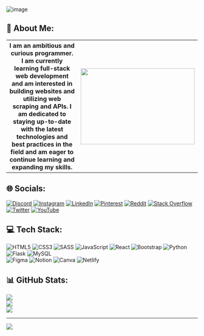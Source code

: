 ![image](https://github.com/code-lover636/code-lover636/assets/77882744/ad6c7915-a8b7-45fa-b1b5-82ef5175f9d0)


## 💫 About Me:

<table>
<tr>
<th width="70%"> 
I am an ambitious and curious programmer. I am currently learning full-stack web development and am interested in building websites and utilizing web scraping and APIs. I am dedicated to staying up-to-date with the latest technologies and best practices in the field and am eager to continue learning and expanding my skills.
</th>
<th>
  <img src="https://camo.githubusercontent.com/cae12fddd9d6982901d82580bdf321d81fb299141098ca1c2d4891870827bf17/68747470733a2f2f6d69726f2e6d656469756d2e636f6d2f6d61782f313336302f302a37513379765349765f7430696f4a2d5a2e676966" 
width=300
height=200
/>
</th>
</tr>
<table>



## 🌐 Socials:
[![Discord](https://img.shields.io/badge/Discord-%237289DA.svg?logo=discord&logoColor=white)](https://discord.com/channels/Coder636#9887) [![Instagram](https://img.shields.io/badge/Instagram-%23E4405F.svg?logo=Instagram&logoColor=white)](https://instagram.com/_aravind_636) [![LinkedIn](https://img.shields.io/badge/LinkedIn-%230077B5.svg?logo=linkedin&logoColor=white)](https://linkedin.com/in/aravind-ashokan-a26549243) [![Pinterest](https://img.shields.io/badge/Pinterest-%23E60023.svg?logo=Pinterest&logoColor=white)](https://pinterest.com/aravindashokan636) [![Reddit](https://img.shields.io/badge/Reddit-%23FF4500.svg?logo=Reddit&logoColor=white)](https://reddit.com/user/Coder636) [![Stack Overflow](https://img.shields.io/badge/-Stackoverflow-FE7A16?logo=stack-overflow&logoColor=white)](https://stackoverflow.com/users/16648774) [![Twitter](https://img.shields.io/badge/Twitter-%231DA1F2.svg?logo=Twitter&logoColor=white)](https://twitter.com/AravindAshok636) [![YouTube](https://img.shields.io/badge/YouTube-%23FF0000.svg?logo=YouTube&logoColor=white)](https://www.youtube.com/channel/UCy0k1g_m10fzb7adPafUsBg) 

## 💻 Tech Stack:
![HTML5](https://img.shields.io/badge/html5-%23E34F26.svg?style=for-the-badge&logo=html5&logoColor=white) 
![CSS3](https://img.shields.io/badge/css3-%231572B6.svg?style=for-the-badge&logo=css3&logoColor=white) 
![SASS](https://img.shields.io/badge/SASS-hotpink.svg?style=for-the-badge&logo=SASS&logoColor=white)
![JavaScript](https://img.shields.io/badge/javascript-%23323330.svg?style=for-the-badge&logo=javascript&logoColor=%23F7DF1E) 
![React](https://img.shields.io/badge/react-%2320232a.svg?style=for-the-badge&logo=react&logoColor=%2361DAFB)
![Bootstrap](https://img.shields.io/badge/bootstrap-%23563D7C.svg?style=for-the-badge&logo=bootstrap&logoColor=white)
![Python](https://img.shields.io/badge/python-3670A0?style=for-the-badge&logo=python&logoColor=ffdd54) 
![Flask](https://img.shields.io/badge/flask-%23000.svg?style=for-the-badge&logo=flask&logoColor=white) 
![MySQL](https://img.shields.io/badge/mysql-%2300f.svg?style=for-the-badge&logo=mysql&logoColor=white) 	
![Figma](https://img.shields.io/badge/figma-%23F24E1E.svg?style=for-the-badge&logo=figma&logoColor=white) 
![Notion](https://img.shields.io/badge/Notion-%23000000.svg?style=for-the-badge&logo=notion&logoColor=white)
![Canva](https://img.shields.io/badge/Canva-%2300C4CC.svg?style=for-the-badge&logo=Canva&logoColor=white) 
![Netlify](https://img.shields.io/badge/netlify-%23000000.svg?style=for-the-badge&logo=netlify&logoColor=#00C7B7)
<br>
## 📊 GitHub Stats:
![](https://github-readme-stats.vercel.app/api?username=code-lover636&theme=dark&hide_border=false&include_all_commits=true&count_private=true)<br/>
![](https://github-readme-streak-stats.herokuapp.com/?user=code-lover636&theme=dark&hide_border=false)<br/>
![](https://github-readme-stats.vercel.app/api/top-langs/?username=code-lover636&theme=dark&hide_border=false&include_all_commits=true&count_private=true&layout=compact)




---
[![](https://visitcount.itsvg.in/api?id=code-lover636&icon=0&color=0)](https://visitcount.itsvg.in)


